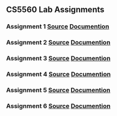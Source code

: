 ## CS5560 Lab Assignments

### Assignment 1 <a href="https://github.com/Chaitanyaperavali/kdm/tree/master/Assignments/Assignment1/source/AssignmentInClass1B">Source</a>    <a href="https://github.com/Chaitanyaperavali/kdm/wiki/Assignment-1:">Documention</a><br>
### Assignment 2 <a href="https://github.com/Chaitanyaperavali/kdm/tree/master/Assignments/Assignment2/source">Source</a>    <a href="https://github.com/Chaitanyaperavali/kdm/wiki/Assignment-2:">Documention</a><br>
### Assignment 3 <a href="https://github.com/Chaitanyaperavali/kdm/tree/master/Assignments/Assignment3/source">Source</a>    <a href="https://github.com/Chaitanyaperavali/kdm/wiki/Assignment-3:">Documention</a><br>
### Assignment 4 <a href="https://github.com/Chaitanyaperavali/kdm/tree/master/Assignments/Assignment4/source">Source</a>    <a href="https://github.com/Chaitanyaperavali/kdm/wiki/Assignment-4:">Documention</a><br>
### Assignment 5 <a href="https://github.com/Chaitanyaperavali/kdm/tree/master/Assignments/Assignment5/source">Source</a>    <a href="https://github.com/Chaitanyaperavali/kdm/wiki/Assignment-5:">Documention</a><br>
### Assignment 6 <a href="https://github.com/Chaitanyaperavali/kdm/tree/master/Assignments/Assignment6/source">Source</a>    <a href="https://github.com/Chaitanyaperavali/kdm/wiki/Assignment-6:">Documention</a><br>
